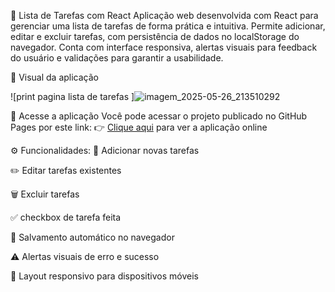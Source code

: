 📝 Lista de Tarefas com React
Aplicação web desenvolvida com React para gerenciar uma lista de tarefas de forma prática e intuitiva. Permite adicionar, editar e excluir tarefas, com persistência de dados no localStorage do navegador. Conta com interface responsiva, alertas visuais para feedback do usuário e validações para garantir a usabilidade.

📸 Visual da aplicação

![print pagina lista de tarefas ]![imagem_2025-05-26_213510292](https://github.com/user-attachments/assets/8584fb8c-b92a-4c11-ab91-21b33a4776e0)


🔗 Acesse a aplicação
Você pode acessar o projeto publicado no GitHub Pages por este link:
👉 [Clique aqui](https://jeffersonjuni.github.io/lista_de_tarefas/) para ver a aplicação online

⚙️ Funcionalidades:
📓 Adicionar novas tarefas

✏️ Editar tarefas existentes

🗑️ Excluir tarefas

✅ checkbox de tarefa feita 

💾 Salvamento automático no navegador

⚠️ Alertas visuais de erro e sucesso

📱 Layout responsivo para dispositivos móveis
